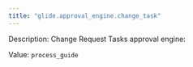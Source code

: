 ```yaml
---
title: "glide.approval_engine.change_task"
---
```


Description: Change Request Tasks approval engine:

Value: `process_guide`